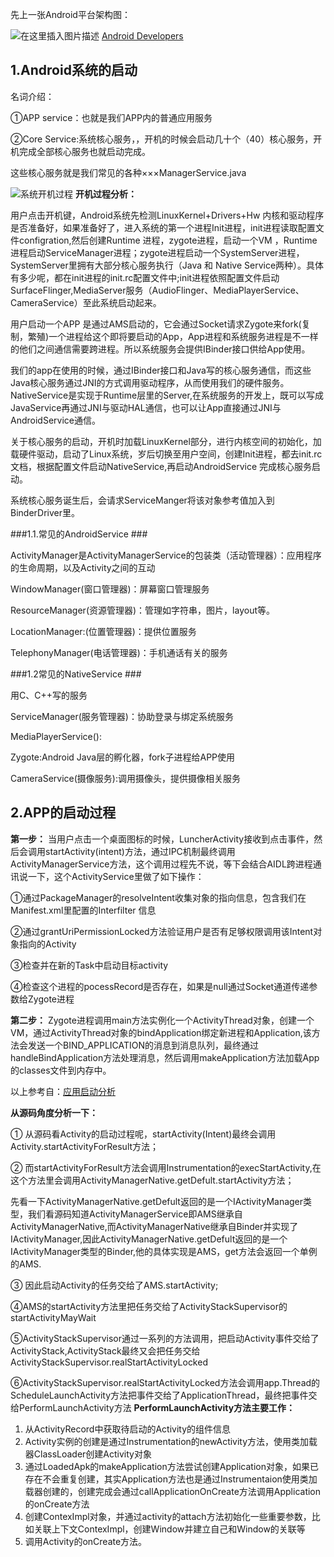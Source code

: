 ﻿
先上一张Android平台架构图：

![在这里插入图片描述](https://img-blog.csdnimg.cn/20190531211832310.png?x-oss-process=image/watermark,type_ZmFuZ3poZW5naGVpdGk,shadow_10,text_aHR0cHM6Ly9ibG9nLmNzZG4ubmV0L3FxXzI2NjI4MzI5,size_16,color_FFFFFF,t_70)
[Android Developers](https://developer.android.com/guide/platform?hl=zh-cn)
## 1.Android系统的启动 ##
名词介绍：

①APP service：也就是我们APP内的普通应用服务

②Core Service:系统核心服务，，开机的时候会启动几十个（40）核心服务，开机完成全部核心服务也就启动完成。

这些核心服务就是我们常见的各种×××ManagerService.java

![系统开机过程](https://img-blog.csdnimg.cn/20190531211342184.png?x-oss-process=image/watermark,type_ZmFuZ3poZW5naGVpdGk,shadow_10,text_aHR0cHM6Ly9ibG9nLmNzZG4ubmV0L3FxXzI2NjI4MzI5,size_16,color_FFFFFF,t_70)
**开机过程分析：**

用户点击开机键，Android系统先检测LinuxKernel+Drivers+Hw 内核和驱动程序是否准备好，如果准备好了，进入系统的第一个进程Init进程，init进程读取配置文件configration,然后创建Runtime 进程，zygote进程，启动一个VM ，Runtime 进程启动ServiceManager进程；zygote进程启动一个SystemServer进程，SystemServer里拥有大部分核心服务执行（Java 和 Native Service两种）。具体有多少呢，都在init进程的init.rc配置文件中;init进程依照配置文件启动SurfaceFlinger,MediaServer服务（AudioFlinger、MediaPlayerService、CameraService）至此系统启动起来。


用户启动一个APP 是通过AMS启动的，它会通过Socket请求Zygote来fork(复制，繁殖)一个进程给这个即将要启动的App，App进程和系统服务进程是不一样的他们之间通信需要跨进程。所以系统服务会提供IBinder接口供给App使用。

我们的app在使用的时候，通过IBinder接口和Java写的核心服务通信，而这些Java核心服务通过JNI的方式调用驱动程序，从而使用我们的硬件服务。
NativeService是实现于Runtime层里的Server,在系统服务的开发上，既可以写成JavaService再通过JNI与驱动HAL通信，也可以让App直接通过JNI与AndroidService通信。


关于核心服务的启动，开机时加载LinuxKernel部分，进行内核空间的初始化，加载硬件驱动，启动了Linux系统，岁后切换至用户空间，创建Init进程，都去init.rc文档，根据配置文件启动NativeService,再启动AndroidService 完成核心服务启动。

系统核心服务诞生后，会请求ServiceManger将该对象参考值加入到BinderDriver里。

###1.1.常见的AndroidService ###

ActivityManager是ActivityManagerService的包装类（活动管理器）：应用程序的生命周期，以及Activity之间的互动

WindowManager(窗口管理器)：屏幕窗口管理服务

ResourceManager(资源管理器)：管理如字符串，图片，layout等。

LocationManager:(位置管理器)：提供位置服务

TelephonyManager(电话管理器)：手机通话有关的服务

###1.2常见的NativeService ###

用C、C++写的服务

ServiceManager(服务管理器)：协助登录与绑定系统服务

MediaPlayerService():

Zygote:Android Java层的孵化器，fork子进程给APP使用

CameraService(摄像服务):调用摄像头，提供摄像相关服务

## 2.APP的启动过程 ##

**第一步：**
当用户点击一个桌面图标的时候，LuncherActivity接收到点击事件，然后会调用startActivity(intent)方法，通过IPC机制最终调用ActivityManagerService方法，这个调用过程先不说，等下会结合AIDL跨进程通讯说一下，这个ActivityService里做了如下操作：

①通过PackageManager的resolveIntent收集对象的指向信息，包含我们在Manifest.xml里配置的Interfilter 信息

②通过grantUriPermissionLocked方法验证用户是否有足够权限调用该Intent对象指向的Activity

③检查并在新的Task中启动目标activity

④检查这个进程的pocessRecord是否存在，如果是null通过Socket通道传递参数给Zygote进程

**第二步：**
Zygote进程调用main方法实例化一个ActivityThread对象，创建一个VM，通过ActivityThread对象的bindApplication绑定新进程和Application,该方法会发送一个BIND_APPLICATION的消息到消息队列，最终通过handleBindApplication方法处理消息，然后调用makeApplication方法加载App的classes文件到内存中。

以上参考自：[应用启动分析](应用启动分析 "https://www.jianshu.com/p/a5532ecc8377")

**从源码角度分析一下：**

① 从源码看Activity的启动过程呢，startActivity(Intent)最终会调用Activity.startActivityForResult方法；

② 而startActivityForResult方法会调用Instrumentation的execStartActivity,在这个方法里会调用ActivityManagerNative.getDefult.startActivity方法；

先看一下ActivityManagerNative.getDefult返回的是一个IActivityManager类型，我们看源码知道ActivityManagerService即AMS继承自ActivityManagerNative,而ActivityManagerNative继承自Binder并实现了IActivityManager,因此ActivityManagerNative.getDefult返回的是一个IActivityManager类型的Binder,他的具体实现是AMS，get方法会返回一个单例的AMS.

③ 因此启动Activity的任务交给了AMS.startActivity;

④AMS的startActivity方法里把任务交给了ActivityStackSupervisor的startActivityMayWait

⑤ActivityStackSupervisor通过一系列的方法调用，把启动Activity事件交给了ActivityStack,ActivityStack最终又会把任务交给ActivityStackSupervisor.realStartActivityLocked

⑥ActivityStackSupervisor.realStartActivityLocked方法会调用app.Thread的ScheduleLaunchActivity方法把事件交给了ApplicationThread，最终把事件交给PerformLaunchActivity方法
**PerformLaunchActivity方法主要工作：**

1. 从ActivityRecord中获取待启动的Activity的组件信息
2. Activity实例的创建是通过Instrumentation的newActivity方法，使用类加载器ClassLoader创建Activity对象
3. 通过LoadedApk的makeApplication方法尝试创建Application对象，如果已存在不会重复创建，其实Application方法也是通过Instrumentaion使用类加载器创建的，创建完成会通过callApplicationOnCreate方法调用Application的onCreate方法
4. 创建ContexImpl对象，并通过activity的attach方法初始化一些重要参数，比如关联上下文ContexImpl，创建Window并建立自己和Window的关联等
5. 调用Activity的onCreate方法。

